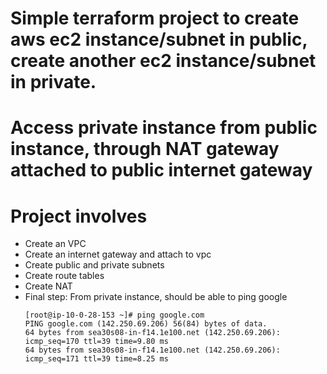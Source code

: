 # Simple terraform project to create aws ec2 instance/subnet in public, create another ec2 instance/subnet in private. 
# Access private instance from public instance, through NAT gateway attached to public internet gateway
# Project involves
- Create an VPC
- Create an internet gateway and attach to vpc
- Create public and private subnets
- Create route tables
- Create NAT
- Final step:
   From private instance, should be able to ping google
   ```
   [root@ip-10-0-28-153 ~]# ping google.com
   PING google.com (142.250.69.206) 56(84) bytes of data.
   64 bytes from sea30s08-in-f14.1e100.net (142.250.69.206): icmp_seq=170 ttl=39 time=9.80 ms
   64 bytes from sea30s08-in-f14.1e100.net (142.250.69.206): icmp_seq=171 ttl=39 time=8.25 ms
  ```

